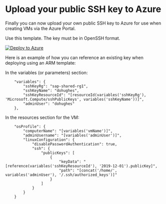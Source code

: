 # Upload your public SSH key to Azure
Finally you can now upload your own public SSH key to Azure for use when creating VMs via the Azure Portal.

Use this template. The key must be in OpenSSH format.

[![Deploy to Azure](https://azuredeploy.net/deploybutton.png)](https://portal.azure.com/#create/Microsoft.Template/uri/https%3A%2F%2Fraw.githubusercontent.com%2Fdohughes-msft%2Fsap%2Fmaster%2Farm%2Fkey%2Fupload_sshkey.json)

Here is an example of how you can reference an existing key when deploying using an ARM template:

In the variables (or parameters) section:
~~~~
    "variables": {
        "sshKeyRg": "sap-shared-rg1",
        "sshKeyName": "dohughes",
        "sshKeyResourceId": "[resourceId(variables('sshKeyRg'), 'Microsoft.Compute/sshPublicKeys', variables('sshKeyName'))]",
        "adminUser": "dohughes"
    },
~~~~

In the resources section for the VM:
~~~~
    "osProfile": {
        "computerName": "[variables('vmName')]",
        "adminUsername": "[variables('adminUser')]",
        "linuxConfiguration": {
            "disablePasswordAuthentication": true,
            "ssh": {
                "publicKeys": [
                    {
                        "keyData": "[reference(variables('sshKeyResourceId'), '2019-12-01').publicKey]",
                        "path": "[concat('/home/', variables('adminUser'), '/.ssh/authorized_keys')]"
                    }
                ]
            }
        }
    }
~~~~